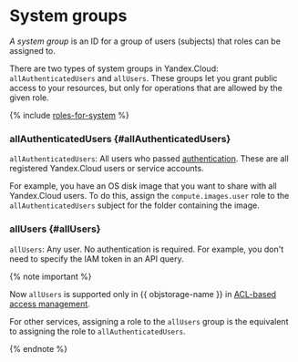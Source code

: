 # System groups

_A system group_ is an ID for a group of users (subjects) that roles can be assigned to.

There are two types of system groups in Yandex.Cloud: `allAuthenticatedUsers` and `allUsers`. These groups let you grant public access to your resources, but only for operations that are allowed by the given role.

{% include [roles-for-system](../../../_includes/iam/roles-for-system.md) %}

### allAuthenticatedUsers {#allAuthenticatedUsers}

`allAuthenticatedUsers`: All users who passed [authentication](../authorization/index.md). These are all registered Yandex.Cloud users or service accounts.

For example, you have an OS disk image that you want to share with all Yandex.Cloud users. To do this, assign the `compute.images.user` role to the `allAuthenticatedUsers` subject for the folder containing the image.

### allUsers {#allUsers}

`allUsers`: Any user. No authentication is required. For example, you don't need to specify the IAM token in an API query.

{% note important %}

Now `allUsers` is supported only in {{ objstorage-name }} in [ACL-based access management](../../../storage/concepts/acl.md).

For other services, assigning a role to the `allUsers` group is the equivalent to assigning the role to `allAuthenticatedUsers`.

{% endnote %}

